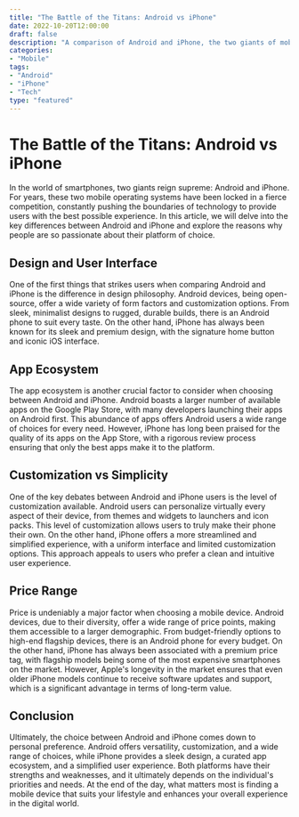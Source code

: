 ```yaml
---
title: "The Battle of the Titans: Android vs iPhone"
date: 2022-10-20T12:00:00
draft: false
description: "A comparison of Android and iPhone, the two giants of mobile technology."
categories:
- "Mobile"
tags:
- "Android"
- "iPhone"
- "Tech"
type: "featured"
---
```


# The Battle of the Titans: Android vs iPhone

In the world of smartphones, two giants reign supreme: Android and iPhone. For years, these two mobile operating systems have been locked in a fierce competition, constantly pushing the boundaries of technology to provide users with the best possible experience. In this article, we will delve into the key differences between Android and iPhone and explore the reasons why people are so passionate about their platform of choice.

## Design and User Interface

One of the first things that strikes users when comparing Android and iPhone is the difference in design philosophy. Android devices, being open-source, offer a wide variety of form factors and customization options. From sleek, minimalist designs to rugged, durable builds, there is an Android phone to suit every taste. On the other hand, iPhone has always been known for its sleek and premium design, with the signature home button and iconic iOS interface.

## App Ecosystem

The app ecosystem is another crucial factor to consider when choosing between Android and iPhone. Android boasts a larger number of available apps on the Google Play Store, with many developers launching their apps on Android first. This abundance of apps offers Android users a wide range of choices for every need. However, iPhone has long been praised for the quality of its apps on the App Store, with a rigorous review process ensuring that only the best apps make it to the platform.

## Customization vs Simplicity

One of the key debates between Android and iPhone users is the level of customization available. Android users can personalize virtually every aspect of their device, from themes and widgets to launchers and icon packs. This level of customization allows users to truly make their phone their own. On the other hand, iPhone offers a more streamlined and simplified experience, with a uniform interface and limited customization options. This approach appeals to users who prefer a clean and intuitive user experience.

## Price Range

Price is undeniably a major factor when choosing a mobile device. Android devices, due to their diversity, offer a wide range of price points, making them accessible to a larger demographic. From budget-friendly options to high-end flagship devices, there is an Android phone for every budget. On the other hand, iPhone has always been associated with a premium price tag, with flagship models being some of the most expensive smartphones on the market. However, Apple's longevity in the market ensures that even older iPhone models continue to receive software updates and support, which is a significant advantage in terms of long-term value.

## Conclusion

Ultimately, the choice between Android and iPhone comes down to personal preference. Android offers versatility, customization, and a wide range of choices, while iPhone provides a sleek design, a curated app ecosystem, and a simplified user experience. Both platforms have their strengths and weaknesses, and it ultimately depends on the individual's priorities and needs. At the end of the day, what matters most is finding a mobile device that suits your lifestyle and enhances your overall experience in the digital world.
